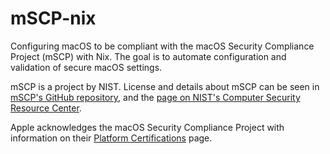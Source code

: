 # mSCP-nix

Configuring macOS to be compliant with the macOS Security Compliance Project (mSCP) with Nix. The goal is to automate configuration and validation of secure macOS settings.

mSCP is a project by NIST. License and details about mSCP can be seen in [mSCP's GitHub repository](https://github.com/usnistgov/macos_security), and the [page on NIST's Computer Security Resource Center](https://csrc.nist.gov/pubs/sp/800/219/r1/final).

Apple acknowledges the macOS Security Compliance Project with information on their [Platform Certifications](https://support.apple.com/en-au/guide/certifications/apc322685bb2/web) page.
